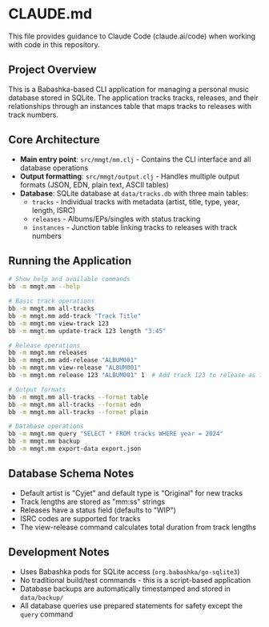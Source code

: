 # CLAUDE.md

This file provides guidance to Claude Code (claude.ai/code) when working with code in this repository.

## Project Overview

This is a Babashka-based CLI application for managing a personal music database stored in SQLite. The application tracks tracks, releases, and their relationships through an instances table that maps tracks to releases with track numbers.

## Core Architecture

- **Main entry point**: `src/mmgt/mm.clj` - Contains the CLI interface and all database operations
- **Output formatting**: `src/mmgt/output.clj` - Handles multiple output formats (JSON, EDN, plain text, ASCII tables)
- **Database**: SQLite database at `data/tracks.db` with three main tables:
  - `tracks` - Individual tracks with metadata (artist, title, type, year, length, ISRC)
  - `releases` - Albums/EPs/singles with status tracking
  - `instances` - Junction table linking tracks to releases with track numbers

## Running the Application

```bash
# Show help and available commands
bb -m mmgt.mm --help

# Basic track operations
bb -m mmgt.mm all-tracks
bb -m mmgt.mm add-track "Track Title"
bb -m mmgt.mm view-track 123
bb -m mmgt.mm update-track 123 length "3:45"

# Release operations
bb -m mmgt.mm releases
bb -m mmgt.mm add-release "ALBUM001"
bb -m mmgt.mm view-release "ALBUM001"
bb -m mmgt.mm release 123 "ALBUM001" 1  # Add track 123 to release as track #1

# Output formats
bb -m mmgt.mm all-tracks --format table
bb -m mmgt.mm all-tracks --format edn
bb -m mmgt.mm all-tracks --format plain

# Database operations
bb -m mmgt.mm query "SELECT * FROM tracks WHERE year = 2024"
bb -m mmgt.mm backup
bb -m mmgt.mm export-data export.json
```

## Database Schema Notes

- Default artist is "Cyjet" and default type is "Original" for new tracks
- Track lengths are stored as "mm:ss" strings
- Releases have a status field (defaults to "WIP")
- ISRC codes are supported for tracks
- The view-release command calculates total duration from track lengths

## Development Notes

- Uses Babashka pods for SQLite access (`org.babashka/go-sqlite3`)
- No traditional build/test commands - this is a script-based application
- Database backups are automatically timestamped and stored in `data/backup/`
- All database queries use prepared statements for safety except the `query` command